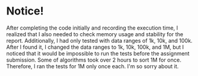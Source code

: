 # Notice!
After completing the code initially and recording the execution time, 
I realized that I also needed to check memory usage and stability for the report. 
Additionally, I had only tested with data ranges of 1k, 10k, and 100k. 
After I found it, I changed the data ranges to 1k, 10k, 100k, and 1M, 
but I noticed that it would be impossible to run the tests before the assignment submission. 
Some of algorithms took over 2 hours to sort 1M for once. 
Therefore, I ran the tests for 1M only once each. I'm so sorry about it.
